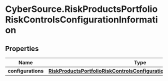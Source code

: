 # CyberSource.RiskProductsPortfolioRiskControlsConfigurationInformation

## Properties
Name | Type | Description | Notes
------------ | ------------- | ------------- | -------------
**configurations** | [**RiskProductsPortfolioRiskControlsConfigurationInformationConfigurations**](RiskProductsPortfolioRiskControlsConfigurationInformationConfigurations.md) |  | [optional] 


